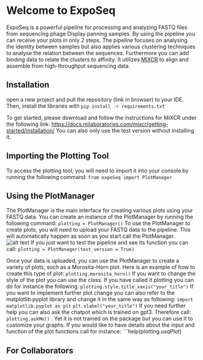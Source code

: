 # Welcome to ExpoSeq

ExpoSeq is a powerful pipeline for processing and analyzing FASTQ files from sequencing phage Display panning samples. By using the pipeline you can receive your plots in only 2 steps. The pipeline focuses on analysing the identity between samples but also applies various clustering techniques to analyse the relation between the sequences. Furthermore you can add binding data to relate the clusters to affinity. It utilizes [MiXCR](https://docs.milaboratories.com/mixcr/getting-started/installation/) to align and assemble from high-throughput sequencing data.

## Installation

open a new project and pull the repository (link in browser) to your IDE. Then, install the libraries with ```pip install -r requirements.txt```

To get started, please download and follow the instructions for MiXCR under the following link: https://docs.milaboratories.com/mixcr/getting-started/installation/ 
You can also only use the test version without installing it.

## Importing the Plotting Tool

To access the plotting tool, you will need to import it into your console by running the following command:
```from expoSeq import PlotManager```
## Using the PlotManager

The PlotManager is the main interface for creating various plots using your FASTQ data. You can create an instance of the PlotManager by running the following command:
```plotting = PlotManager()```
To use the PlotManager to create plots, you will need to upload your FASTQ data to the pipeline. This will automatically happen as soon as you start call the PlotManager.
![alt text](ExpoSeq/workflow_ExpoSeq.png)
If you just want to test the pipeline and see its function you can call: ```plotting = PlotManager(test_version = True)```

Once your data is uploaded, you can use the PlotManager to create a variety of plots, such as a Morosita-Horn plot. Here is an example of how to create this type of plot:
```plotting.morosita_horn()```
If you want to change the style of the plot you can use the class. If you have called it plotting you can do for instance the following: ```plotting.style.title_xaxis("your_title")``` 
If you want to implement further plot change you can also refer to the matplotlib.pyplot library and change it in the same way as following:
```import matplotlib.pyplot as plt```
```plt.xlabel("your_title")```
If you need further help you can also ask the chatpot which is trained on gpt3. Therefore call: ```plotting.askMe()``` . Yet it is not trained on the package but you can use it to customize your graphs. 
If you would like to have details about the input and function of the plot functions call for instance: ```help(plotting.usqPlot)



## For Collaborators



